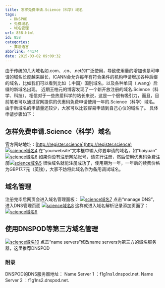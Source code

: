 ```yaml
---
title: 怎样免费申请.Science（科学）域名
tags:
  - DNSPOD
  - 免费域名
  - 域名管理
url: 858.html
id: 858
categories:
  - 算法语言
abbrlink: 44174
date: 2015-03-02 09:09:32
---
```


由于传统的几大域名如.com、.cn、.net的广泛使用，导致使用量的增加也是可申请的域名长度越来越长，ICANN会允许每年有符合条件的机构申请增加各种后缀的域名，比如我们可以看到比如（.中国）国别域名，以及各种单词（.wang）后缀的新域名出现。 近期王柏元的博客发现了一个新开放注册的域名.Science（科学、科技），相信对于一些热爱科学的站长来说，这是一个很有吸引力，而且，目前笔者可以通过官网提供的优惠码免费申请使用一年的.Science（科学）域名。由于新域名的申请量还较少，大家可以比较容易申请到自己心仪的域名了。 具体申请步骤如下：

怎样免费申请.Science（科学）域名
--------------------

官方网站地址：[http://register.science](http://register.science) [![science域名4](http://baiyuan.wang/wp-content/uploads/2015/03/science4_thumb.jpg "science域名4")](http://baiyuan.wang/wp-content/uploads/2015/03/science4.jpg) 在“yourwebsite”文本框中输入你要申请的域名，如“baiyuan” [![science域名6](http://baiyuan.wang/wp-content/uploads/2015/03/science6_thumb.jpg "science域名6")](http://baiyuan.wang/wp-content/uploads/2015/03/science6.jpg) 如果你没有注册网站账号，请先行注册，然后使用优惠码免费注册[![science域名5](http://baiyuan.wang/wp-content/uploads/2015/03/science5_thumb.jpg "science域名5")](http://baiyuan.wang/wp-content/uploads/2015/03/science5.jpg) 很快域名就能注册成功了，使用期为一年，一年后的续费价格为GBP17.7元（英镑），大家不妨将此域名作为备用调试域名。

域名管理
----

注册完毕后网页会进入域名管理面板： [![science域名7](http://baiyuan.wang/wp-content/uploads/2015/03/science7_thumb.jpg "science域名7")](http://baiyuan.wang/wp-content/uploads/2015/03/science7.jpg) 点击“manage DNS”，进入DNS管理页面 [![science域名8](http://baiyuan.wang/wp-content/uploads/2015/03/science8_thumb.jpg "science域名8")](http://baiyuan.wang/wp-content/uploads/2015/03/science8.jpg) 这样就进入域名解析记录添加页面了： [![science域名9](http://baiyuan.wang/wp-content/uploads/2015/03/science9_thumb.jpg "science域名9")](http://baiyuan.wang/wp-content/uploads/2015/03/science9.jpg)

使用DNSPOD等第三方域名管理
----------------

[![science域名10](http://baiyuan.wang/wp-content/uploads/2015/03/science10_thumb.jpg "science域名10")](http://baiyuan.wang/wp-content/uploads/2015/03/science10.jpg) 点击“name servers”修改name servers为第三方的域名服务器，这里推荐DNSPOD

### 附录

DNSPOD的DNS服务器地址： Name Server 1 ：f1g1ns1.dnspod.net. Name Server 2 ：f1g1ns2.dnspod.net.